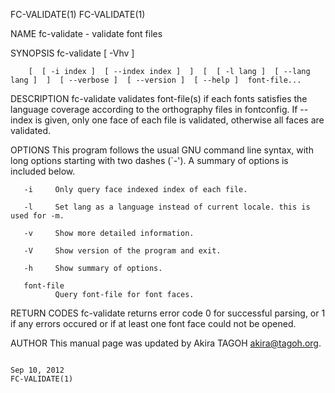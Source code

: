 FC-VALIDATE(1)                                                                                                                                                             FC-VALIDATE(1)

NAME
       fc-validate - validate font files

SYNOPSIS
       fc-validate [ -Vhv ]

        [  [ -i index ]  [ --index index ]  ]  [  [ -l lang ]  [ --lang lang ]  ]  [ --verbose ]  [ --version ]  [ --help ]  font-file...

DESCRIPTION
       fc-validate  validates  font-file(s)  if  each fonts satisfies the language coverage according to the orthography files in fontconfig.  If --index is given, only one face of each
       file is validated, otherwise all faces are validated.

OPTIONS
       This program follows the usual GNU command line syntax, with long options starting with two dashes (`-'). A summary of options is included below.

       -i     Only query face indexed index of each file.

       -l     Set lang as a language instead of current locale. this is used for -m.

       -v     Show more detailed information.

       -V     Show version of the program and exit.

       -h     Show summary of options.

       font-file
              Query font-file for font faces.

RETURN CODES
       fc-validate returns error code 0 for successful parsing, or 1 if any errors occured or if at least one font face could not be opened.

AUTHOR
       This manual page was updated by Akira TAGOH <akira@tagoh.org>.

                                                                                       Sep 10, 2012                                                                        FC-VALIDATE(1)
